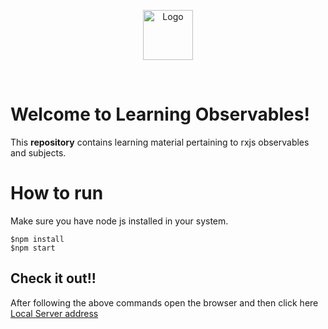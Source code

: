
<p align="center">
  <a href="https://rxjs-dev.firebaseapp.com/guide/observable">
    <img src="https://cdn.auth0.com/blog/auth-observables/rxjs-logo.png" alt="Logo" width="80" height="80">
  </a>
</p>

<br />

# Welcome to Learning Observables!
This **repository** contains learning material pertaining to rxjs observables and subjects.

# How to run 
Make sure you have node js installed in your system.

    $npm install
    $npm start

## Check it out!!
After following the above commands  open the browser and then click here
[Local Server address](http://localhost:3000)
